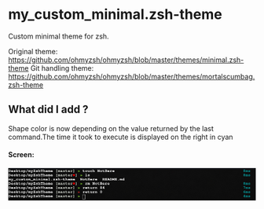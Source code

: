 # my_custom_minimal.zsh-theme
Custom minimal theme for zsh. 

Original theme: https://github.com/ohmyzsh/ohmyzsh/blob/master/themes/minimal.zsh-theme
Git handling theme: https://github.com/ohmyzsh/ohmyzsh/blob/master/themes/mortalscumbag.zsh-theme

## What did I add ?
Shape color is now depending on the value returned by the last command.The time it took to execute is displayed on the right in cyan

#### Screen:
![screenshot](https://github.com/calvetalex/my_custom_minimal.zsh-theme/blob/master/.github/images/my_custom_zsh_theme_screen.png)


